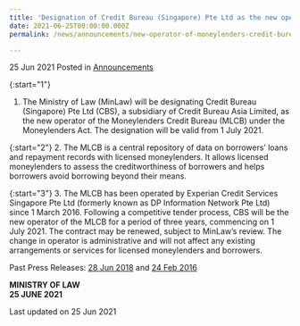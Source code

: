 ```yaml
---
title: 'Designation of Credit Bureau (Singapore) Pte Ltd as the new operator of Moneylenders Credit Bureau under the Moneylenders Act'
date: 2021-06-25T00:00:00.000Z
permalink: /news/announcements/new-operator-of-moneylenders-credit-bureau/

---
```


25 Jun 2021 Posted in [Announcements](/news/announcements)


{:start="1"}
1. The Ministry of Law (MinLaw) will be designating Credit Bureau (Singapore) Pte Ltd (CBS), a subsidiary of Credit Bureau Asia Limited, as the new operator of the Moneylenders Credit Bureau (MLCB) under the Moneylenders Act. The designation will be valid from 1 July 2021.

{:start="2"}
2. The MLCB is a central repository of data on borrowers’ loans and repayment records with licensed moneylenders. It allows licensed moneylenders to assess the creditworthiness of borrowers and helps borrowers avoid borrowing beyond their means. 

{:start="3"}
3. The MLCB has been operated by Experian Credit Services Singapore Pte Ltd (formerly known as DP Information Network Pte Ltd) since 1 March 2016. Following a competitive tender process, CBS will be the new operator of the MLCB for a period of three years, commencing on 1 July 2021. The contract may be renewed, subject to MinLaw’s review. The change in operator is administrative and will not affect any existing arrangements or services for licensed moneylenders and borrowers.

Past Press Releases: [28 Jun 2018](/news/press-releases/designation-of-credit-bureau-under-the-revised-moneylenders-act) and [24 Feb 2016](/news/press-releases/new-credit-bureau-to-support-prudence-in-borrowing-and-lending)

**MINISTRY OF LAW**
<br>**25 JUNE 2021**


<p class="right-side-updated">Last updated on 25 Jun 2021</p>
